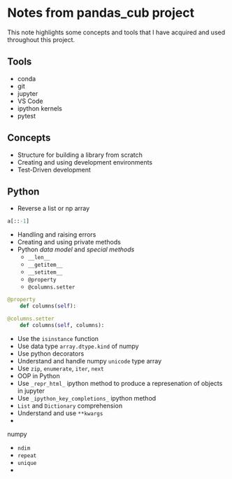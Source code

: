 # Notes from pandas_cub project

This note highlights some concepts and tools that I have acquired and used throughout this project. 

## Tools

* conda
* git
* jupyter
* VS Code
* ipython kernels
* pytest

## Concepts 

* Structure for building a library from scratch
* Creating and using development environments
* Test-Driven development

## Python

* Reverse a list or np array
```python 
a[::-1]
```
* Handling and raising errors
* Creating and using private methods
* Python _data model_ and _special methods_
    * `__len__`
    * `__getitem__`
    * `__setitem__`
    * `@property`
    * `@columns.setter`
```Python
@property
    def columns(self):

@columns.setter
    def columns(self, columns):
```
* Use the `isinstance` function
* Use data type `array.dtype.kind` of numpy
* Use python decorators
* Understand and handle numpy `unicode` type array
* Use `zip`, `enumerate`, `iter`, `next`
* OOP in Python
* Use `_repr_html_` ipython method to produce a represenation of objects in jupyter 
* Use `_ipython_key_completions_` ipython method 
* `List` and `Dictionary` comprehension 
* Understand and use `**kwargs`
* 

numpy
* `ndim`
* `repeat`
* `unique`
* 



